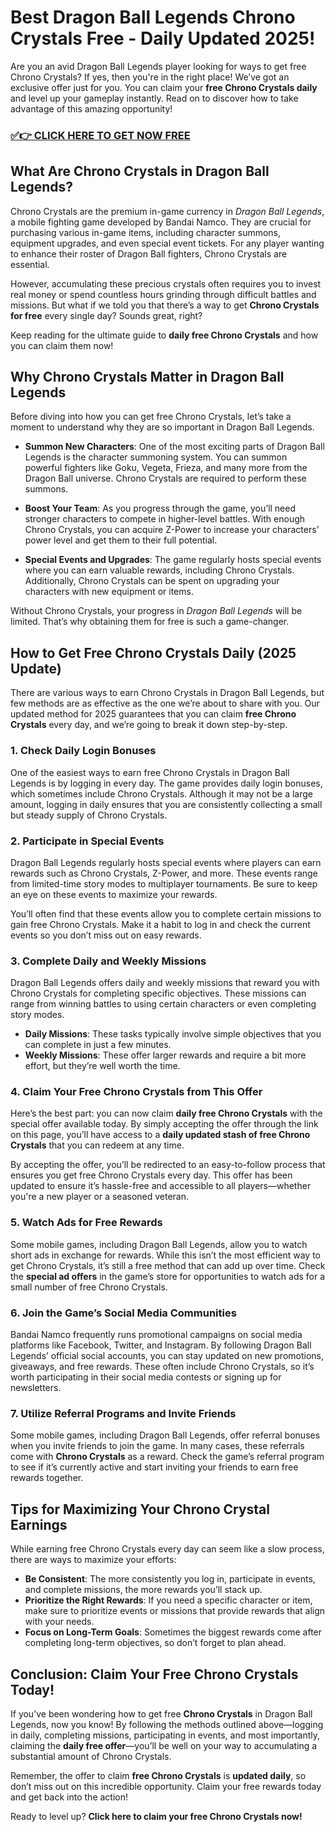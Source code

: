 # Best Dragon Ball Legends Chrono Crystals Free - Daily Updated 2025!

Are you an avid Dragon Ball Legends player looking for ways to get free Chrono Crystals? If yes, then you're in the right place! We’ve got an exclusive offer just for you. You can claim your **free Chrono Crystals daily** and level up your gameplay instantly. Read on to discover how to take advantage of this amazing opportunity!

### [✅👉 CLICK HERE TO GET NOW FREE](https://justfree.xyz/dragonball/legends/)

## What Are Chrono Crystals in Dragon Ball Legends?

Chrono Crystals are the premium in-game currency in *Dragon Ball Legends*, a mobile fighting game developed by Bandai Namco. They are crucial for purchasing various in-game items, including character summons, equipment upgrades, and even special event tickets. For any player wanting to enhance their roster of Dragon Ball fighters, Chrono Crystals are essential.

However, accumulating these precious crystals often requires you to invest real money or spend countless hours grinding through difficult battles and missions. But what if we told you that there’s a way to get **Chrono Crystals for free** every single day? Sounds great, right?

Keep reading for the ultimate guide to **daily free Chrono Crystals** and how you can claim them now!

## Why Chrono Crystals Matter in Dragon Ball Legends

Before diving into how you can get free Chrono Crystals, let’s take a moment to understand why they are so important in Dragon Ball Legends.

- **Summon New Characters**: One of the most exciting parts of Dragon Ball Legends is the character summoning system. You can summon powerful fighters like Goku, Vegeta, Frieza, and many more from the Dragon Ball universe. Chrono Crystals are required to perform these summons.
  
- **Boost Your Team**: As you progress through the game, you’ll need stronger characters to compete in higher-level battles. With enough Chrono Crystals, you can acquire Z-Power to increase your characters’ power level and get them to their full potential.

- **Special Events and Upgrades**: The game regularly hosts special events where you can earn valuable rewards, including Chrono Crystals. Additionally, Chrono Crystals can be spent on upgrading your characters with new equipment or items.

Without Chrono Crystals, your progress in *Dragon Ball Legends* will be limited. That’s why obtaining them for free is such a game-changer.

## How to Get Free Chrono Crystals Daily (2025 Update)

There are various ways to earn Chrono Crystals in Dragon Ball Legends, but few methods are as effective as the one we’re about to share with you. Our updated method for 2025 guarantees that you can claim **free Chrono Crystals** every day, and we’re going to break it down step-by-step.

### 1. **Check Daily Login Bonuses**

One of the easiest ways to earn free Chrono Crystals in Dragon Ball Legends is by logging in every day. The game provides daily login bonuses, which sometimes include Chrono Crystals. Although it may not be a large amount, logging in daily ensures that you are consistently collecting a small but steady supply of Chrono Crystals.

### 2. **Participate in Special Events**

Dragon Ball Legends regularly hosts special events where players can earn rewards such as Chrono Crystals, Z-Power, and more. These events range from limited-time story modes to multiplayer tournaments. Be sure to keep an eye on these events to maximize your rewards.

You’ll often find that these events allow you to complete certain missions to gain free Chrono Crystals. Make it a habit to log in and check the current events so you don’t miss out on easy rewards.

### 3. **Complete Daily and Weekly Missions**

Dragon Ball Legends offers daily and weekly missions that reward you with Chrono Crystals for completing specific objectives. These missions can range from winning battles to using certain characters or even completing story modes. 

- **Daily Missions**: These tasks typically involve simple objectives that you can complete in just a few minutes. 
- **Weekly Missions**: These offer larger rewards and require a bit more effort, but they’re well worth the time.

### 4. **Claim Your Free Chrono Crystals from This Offer**

Here’s the best part: you can now claim **daily free Chrono Crystals** with the special offer available today. By simply accepting the offer through the link on this page, you’ll have access to a **daily updated stash of free Chrono Crystals** that you can redeem at any time.

By accepting the offer, you’ll be redirected to an easy-to-follow process that ensures you get free Chrono Crystals every day. This offer has been updated to ensure it’s hassle-free and accessible to all players—whether you're a new player or a seasoned veteran.

### 5. **Watch Ads for Free Rewards**

Some mobile games, including Dragon Ball Legends, allow you to watch short ads in exchange for rewards. While this isn’t the most efficient way to get Chrono Crystals, it’s still a free method that can add up over time. Check the **special ad offers** in the game’s store for opportunities to watch ads for a small number of free Chrono Crystals.

### 6. **Join the Game’s Social Media Communities**

Bandai Namco frequently runs promotional campaigns on social media platforms like Facebook, Twitter, and Instagram. By following Dragon Ball Legends’ official social accounts, you can stay updated on new promotions, giveaways, and free rewards. These often include Chrono Crystals, so it’s worth participating in their social media contests or signing up for newsletters.

### 7. **Utilize Referral Programs and Invite Friends**

Some mobile games, including Dragon Ball Legends, offer referral bonuses when you invite friends to join the game. In many cases, these referrals come with **Chrono Crystals** as a reward. Check the game’s referral program to see if it’s currently active and start inviting your friends to earn free rewards together.

## Tips for Maximizing Your Chrono Crystal Earnings

While earning free Chrono Crystals every day can seem like a slow process, there are ways to maximize your efforts:

- **Be Consistent**: The more consistently you log in, participate in events, and complete missions, the more rewards you’ll stack up.
- **Prioritize the Right Rewards**: If you need a specific character or item, make sure to prioritize events or missions that provide rewards that align with your needs.
- **Focus on Long-Term Goals**: Sometimes the biggest rewards come after completing long-term objectives, so don’t forget to plan ahead.

## Conclusion: Claim Your Free Chrono Crystals Today!

If you’ve been wondering how to get free **Chrono Crystals** in Dragon Ball Legends, now you know! By following the methods outlined above—logging in daily, completing missions, participating in events, and most importantly, claiming the **daily free offer**—you’ll be well on your way to accumulating a substantial amount of Chrono Crystals.

Remember, the offer to claim **free Chrono Crystals** is **updated daily**, so don’t miss out on this incredible opportunity. Claim your free rewards today and get back into the action!

Ready to level up? **Click here to claim your free Chrono Crystals now!**
